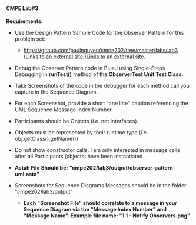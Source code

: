 #### CMPE Lab#3

**Requirements:**

- Use the Design Pattern Sample Code for the Observer Pattern for this problem set:
  - [https://github.com/paulnguyen/cmpe202/tree/master/labs/lab3 (Links to an external site.)Links to an external site.](https://github.com/paulnguyen/cmpe202/tree/master/labs/lab3)
- Debug the Observer Pattern code in BlueJ using Single-Steps Debugging in **runTest()** method of the **ObserverTest Unit Test Class.**
- Take Screenshots of the code in the debugger for each method call you capture in the Sequence Diagram.
- For each Screenshot, provide a short "one line" caption referencing the UML Sequence Message Index Number.
- Participants should be Objects (i.e. not Interfaces).  
- Objects must be represented by their runtime type (i.e. obj.getClass().getName())
- Do not show constructor calls.  I am only interested in message calls after all Participants (objects) have been instantiated

- **Astah File Should be:**  **"cmpe202/lab3/output/observer-pattern-uml.asta"**
- Screenshots for Sequence Diagrams Messages should be in the folder: "cmpe202/lab3/output"
  - **Each "Screenshot File" should correlate to a message in your Sequence Diagram via the "Message Index Number" and "Message Name".   Example file name: "1.1 - Notify Observers.png"**

